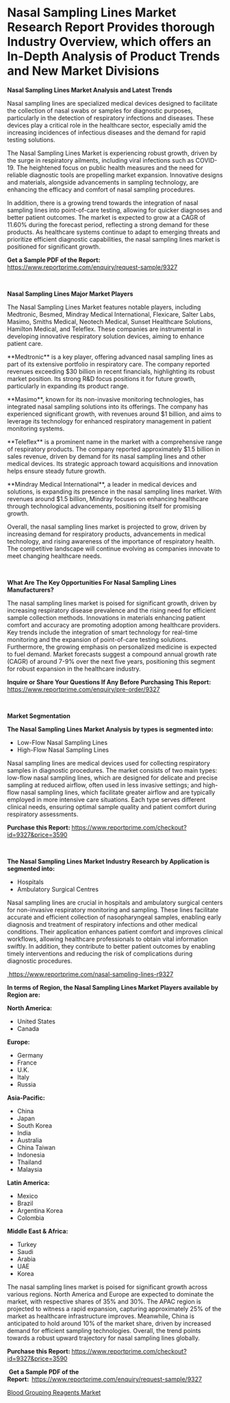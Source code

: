 <p><h1>Nasal Sampling Lines Market Research Report Provides thorough Industry Overview, which offers an In-Depth Analysis of Product Trends and New Market Divisions</h1></p><p><strong>Nasal Sampling Lines Market Analysis and Latest Trends</strong></p>
<p><p>Nasal sampling lines are specialized medical devices designed to facilitate the collection of nasal swabs or samples for diagnostic purposes, particularly in the detection of respiratory infections and diseases. These devices play a critical role in the healthcare sector, especially amid the increasing incidences of infectious diseases and the demand for rapid testing solutions.</p><p>The Nasal Sampling Lines Market is experiencing robust growth, driven by the surge in respiratory ailments, including viral infections such as COVID-19. The heightened focus on public health measures and the need for reliable diagnostic tools are propelling market expansion. Innovative designs and materials, alongside advancements in sampling technology, are enhancing the efficacy and comfort of nasal sampling procedures.</p><p>In addition, there is a growing trend towards the integration of nasal sampling lines into point-of-care testing, allowing for quicker diagnoses and better patient outcomes. The market is expected to grow at a CAGR of 11.60% during the forecast period, reflecting a strong demand for these products. As healthcare systems continue to adapt to emerging threats and prioritize efficient diagnostic capabilities, the nasal sampling lines market is positioned for significant growth.</p></p>
<p><strong>Get a Sample PDF of the Report:&nbsp;</strong> <a href="https://www.reportprime.com/enquiry/request-sample/9327?utm_campaign=3108&utm_medium=2&utm_source=Github&utm_content=ia&utm_term=20032025&utm_id=nasal-sampling-lines">https://www.reportprime.com/enquiry/request-sample/9327</a></p>
<p>&nbsp;</p>
<p><strong>Nasal Sampling Lines Major Market Players</strong></p>
<p><p>The Nasal Sampling Lines Market features notable players, including Medtronic, Besmed, Mindray Medical International, Flexicare, Salter Labs, Masimo, Smiths Medical, Neotech Medical, Sunset Healthcare Solutions, Hamilton Medical, and Teleflex. These companies are instrumental in developing innovative respiratory solution devices, aiming to enhance patient care.</p><p>**Medtronic** is a key player, offering advanced nasal sampling lines as part of its extensive portfolio in respiratory care. The company reported revenues exceeding $30 billion in recent financials, highlighting its robust market position. Its strong R&D focus positions it for future growth, particularly in expanding its product range.</p><p>**Masimo**, known for its non-invasive monitoring technologies, has integrated nasal sampling solutions into its offerings. The company has experienced significant growth, with revenues around $1 billion, and aims to leverage its technology for enhanced respiratory management in patient monitoring systems.</p><p>**Teleflex** is a prominent name in the market with a comprehensive range of respiratory products. The company reported approximately $1.5 billion in sales revenue, driven by demand for its nasal sampling lines and other medical devices. Its strategic approach toward acquisitions and innovation helps ensure steady future growth.</p><p>**Mindray Medical International**, a leader in medical devices and solutions, is expanding its presence in the nasal sampling lines market. With revenues around $1.5 billion, Mindray focuses on enhancing healthcare through technological advancements, positioning itself for promising growth.</p><p>Overall, the nasal sampling lines market is projected to grow, driven by increasing demand for respiratory products, advancements in medical technology, and rising awareness of the importance of respiratory health. The competitive landscape will continue evolving as companies innovate to meet changing healthcare needs.</p></p>
<p>&nbsp;</p>
<p><strong>What Are The Key Opportunities For Nasal Sampling Lines Manufacturers?</strong></p>
<p><p>The nasal sampling lines market is poised for significant growth, driven by increasing respiratory disease prevalence and the rising need for efficient sample collection methods. Innovations in materials enhancing patient comfort and accuracy are promoting adoption among healthcare providers. Key trends include the integration of smart technology for real-time monitoring and the expansion of point-of-care testing solutions. Furthermore, the growing emphasis on personalized medicine is expected to fuel demand. Market forecasts suggest a compound annual growth rate (CAGR) of around 7-9% over the next five years, positioning this segment for robust expansion in the healthcare industry.</p></p>
<p><strong>Inquire or Share Your Questions If Any Before Purchasing This Report:</strong> <a href="https://www.reportprime.com/enquiry/pre-order/9327?utm_campaign=3108&utm_medium=2&utm_source=Github&utm_content=ia&utm_term=20032025&utm_id=nasal-sampling-lines">https://www.reportprime.com/enquiry/pre-order/9327</a></p>
<p>&nbsp;</p>
<p><strong>Market Segmentation</strong></p>
<p><strong>The Nasal Sampling Lines Market Analysis by types is segmented into:</strong></p>
<p><ul><li>Low-Flow Nasal Sampling Lines</li><li>High-Flow Nasal Sampling Lines</li></ul></p>
<p><p>Nasal sampling lines are medical devices used for collecting respiratory samples in diagnostic procedures. The market consists of two main types: low-flow nasal sampling lines, which are designed for delicate and precise sampling at reduced airflow, often used in less invasive settings; and high-flow nasal sampling lines, which facilitate greater airflow and are typically employed in more intensive care situations. Each type serves different clinical needs, ensuring optimal sample quality and patient comfort during respiratory assessments.</p></p>
<p><strong>Purchase this Report:&nbsp;</strong><a href="https://www.reportprime.com/checkout?id=9327&price=3590&utm_campaign=3108&utm_medium=2&utm_source=Github&utm_content=ia&utm_term=20032025&utm_id=nasal-sampling-lines">https://www.reportprime.com/checkout?id=9327&price=3590</a></p>
<p>&nbsp;</p>
<p><strong>The Nasal Sampling Lines Market Industry Research by Application is segmented into:</strong></p>
<p><ul><li>Hospitals</li><li>Ambulatory Surgical Centres</li></ul></p>
<p><p>Nasal sampling lines are crucial in hospitals and ambulatory surgical centers for non-invasive respiratory monitoring and sampling. These lines facilitate accurate and efficient collection of nasopharyngeal samples, enabling early diagnosis and treatment of respiratory infections and other medical conditions. Their application enhances patient comfort and improves clinical workflows, allowing healthcare professionals to obtain vital information swiftly. In addition, they contribute to better patient outcomes by enabling timely interventions and reducing the risk of complications during diagnostic procedures.</p></p>
<p><a href="https://www.reportprime.com/nasal-sampling-lines-r9327?utm_campaign=3108&utm_medium=2&utm_source=Github&utm_content=ia&utm_term=20032025&utm_id=nasal-sampling-lines">&nbsp;https://www.reportprime.com/nasal-sampling-lines-r9327</a></p>
<p><strong>In terms of Region, the Nasal Sampling Lines Market Players available by Region are:</strong></p>
<p>
    <p> <strong> North America: </strong>
        <ul>
            <li>United States</li>
            <li>Canada</li>
        </ul>
        </p> 
    <p> <strong> Europe: </strong>
        <ul>
            <li>Germany</li>
            <li>France</li>
            <li>U.K.</li>
            <li>Italy</li>
            <li>Russia</li>
        </ul>
        </p> 
    <p> <strong> Asia-Pacific: </strong>
        <ul>
            <li>China</li>
            <li>Japan</li>
            <li>South Korea</li>
            <li>India</li>
            <li>Australia</li>
            <li>China Taiwan</li>
            <li>Indonesia</li>
            <li>Thailand</li>
            <li>Malaysia</li>
        </ul>
        </p> 
    <p> <strong> Latin America: </strong>
        <ul>
            <li>Mexico</li>
            <li>Brazil</li>
            <li>Argentina Korea</li>
            <li>Colombia</li>
        </ul>
        </p> 
    <p> <strong> Middle East & Africa: </strong>
        <ul>
            <li>Turkey</li>
            <li>Saudi</li>
            <li>Arabia</li>
            <li>UAE</li>
            <li>Korea</li>
        </ul>
    </p>
    </p>
<p><p>The nasal sampling lines market is poised for significant growth across various regions. North America and Europe are expected to dominate the market, with respective shares of 35% and 30%. The APAC region is projected to witness a rapid expansion, capturing approximately 25% of the market as healthcare infrastructure improves. Meanwhile, China is anticipated to hold around 10% of the market share, driven by increased demand for efficient sampling technologies. Overall, the trend points towards a robust upward trajectory for nasal sampling lines globally.</p></p>
<p><strong>Purchase this Report: </strong><a href="https://www.reportprime.com/checkout?id=9327&price=3590&utm_campaign=3108&utm_medium=2&utm_source=Github&utm_content=ia&utm_term=20032025&utm_id=nasal-sampling-lines">https://www.reportprime.com/checkout?id=9327&price=3590</a></p>
<p>&nbsp;<strong>Get a Sample PDF of the Report:&nbsp;&nbsp;</strong><a href="https://www.reportprime.com/enquiry/request-sample/9327?utm_campaign=3108&utm_medium=2&utm_source=Github&utm_content=ia&utm_term=20032025&utm_id=nasal-sampling-lines">https://www.reportprime.com/enquiry/request-sample/9327</a></p>
<p><strong></strong></p>
<p><p><a href="https://github.com/kaloyhboosh/Market-Research-Report-List-1/blob/main/blood-grouping-reagents-market.md?utm_campaign=3108&utm_medium=2&utm_source=Github&utm_content=ia&utm_term=20032025&utm_id=nasal-sampling-lines">Blood Grouping Reagents Market</a></p></p>